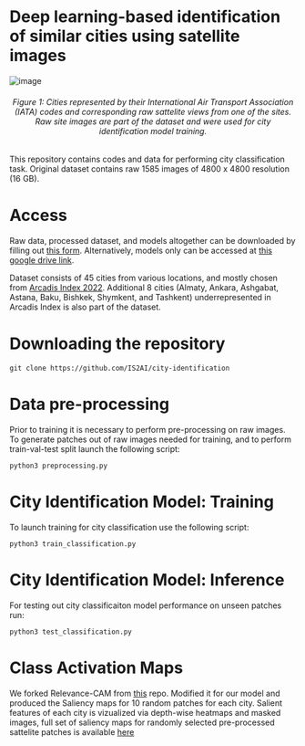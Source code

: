# Deep learning-based identification of similar cities using satellite images

![image](https://github.com/IS2AI/city-similarity/assets/5821328/330f7d3d-e5a5-4f42-8631-e3bf837bd8df)
<h6 align="center"> Figure 1: Cities represented by their International Air Transport Association (IATA) codes and corresponding raw sattelite views from one of the sites. Raw site images are part of the dataset and were used for city identification model training. </h6>

This repository contains codes and data for performing city classification task. Original dataset contains raw 1585 images of 4800 x 4800 resolution (16 GB). 

# Access

Raw data, processed dataset, and models altogether can be downloaded by filling out [this form](https://forms.gle/vsg8SqTB1V6iqXx3A).
Alternatively, models only can be accessed at [this google drive link](https://drive.google.com/drive/folders/1-7C7YY3ejCsLZlXKM5o0E8kT5IY2ROyK?usp=sharing).

Dataset consists of 45 cities from various locations, and mostly chosen from [Arcadis Index 2022](https://www.arcadis.com/en/knowledge-hub/perspectives/global/sustainable-cities-index). Additional 8 cities (Almaty, Ankara, Ashgabat, Astana, Baku, Bishkek, Shymkent, and Tashkent) underrepresented in Arcadis Index is also part of the dataset.

# Downloading the repository

```
git clone https://github.com/IS2AI/city-identification
```

# Data pre-processing 

Prior to training it is necessary to perform pre-processing on raw images. To generate patches out of raw images needed for training, and to perform train-val-test split launch the following script:

```
python3 preprocessing.py
```

# City Identification Model: Training

To launch training for city classification use the following script:
```
python3 train_classification.py
```

# City Identification Model: Inference

For testing out city classificaiton model performance on unseen patches run:
```
python3 test_classification.py
```

# Class Activation Maps

We forked Relevance-CAM from [this](https://github.com/mongeoroo/Relevance-CAM) repo. Modified it for our model and produced the Saliency maps for 10 random patches for each city. Salient features of each city is vizualized via depth-wise heatmaps and masked images, full set of saliency maps for randomly selected pre-processed sattelite patches is available [here](https://drive.google.com/drive/folders/1ryIsorRSUBuroRSG3gmCJCwrGWvK6uxQ?usp=sharing)

